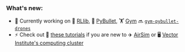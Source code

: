 ### What's new:

- 🔭 Currently working on 🤖 [RLlib](https://docs.ray.io/en/latest/rllib.html), 🔫 [PyBullet](https://pybullet.org/wordpress/), 🏋️ [Gym](https://gym.openai.com) 🔜 [`gym-pybullet-drones`](https://github.com/JacopoPan/gym-pybullet-drones)
- ⚡ Check out 📓 [these tutorials](https://github.com/JacopoPan/a-minimalist-guide) if you are new to ✈️ [AirSim](https://microsoft.github.io/AirSim/) or 🖥️ [Vector Institute's computing cluster](https://vectorinstitute.ai)

<!--
**JacopoPan/JacopoPan** is a ✨ _special_ ✨ repository because its `README.md` (this file) appears on your GitHub profile.

Here are some ideas to get you started:

- 🔭 I’m currently working on ...
- 🌱 I’m currently learning ...
- 👯 I’m looking to collaborate on ...
- 🤔 I’m looking for help with ...
- 💬 Ask me about ...
- 📫 How to reach me: ...
- 😄 Pronouns: ...
- ⚡ Fun fact: ...
-->
